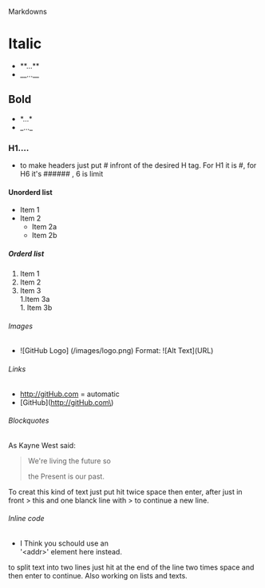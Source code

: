 <span style=“color:#ee82ee>

Markdowns

# Italic
  * \*\*...\*\*
  * \_\_...\_\_

## Bold
  * \*...\*
  * \_...\_
  
### H1....
  * to make headers just put \# infront of the desired H tag. For H1 it is \#, for H6 it's \#\#\#\#\#\# , 6 is limit 
  
#### Unorderd list
  * Item 1
  * Item 2
    * Item 2a
    * Item 2b

##### Orderd list
  1. Item 1
  1. Item 2 
  1. Item 3  
    1.Item 3a  
    1. Item 3b

###### Images
* \!\[GitHub Logo\] \(/images/logo\.png\)
  Format: \!\[Alt Text\]\(URL\)
  
###### Links
* http://gitHub.com \= automatic
* \[GitHub\]\(http://gitHub.com\)


###### Blockquotes
As Kayne West said:
>We're living the future so
>
>the Present is our past.  


To creat this kind of text just put hit twice space then enter, after just in front > this and one blanck line with > to continue a new line.

###### Inline code
* I Think you schould use an  
\'\<addr\>\' element here instead.  


to split text into two lines just hit at the end of the line  two times space and then enter to continue. Also working on lists and texts.

</span>
